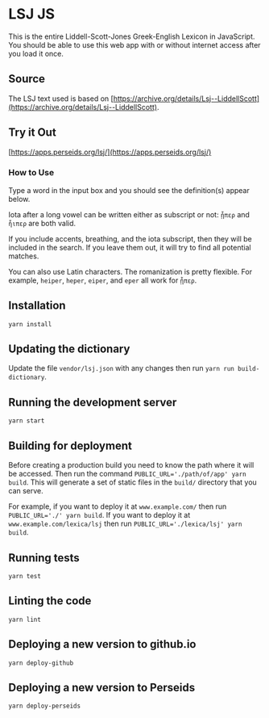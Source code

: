 # LSJ JS

This is the entire Liddell-Scott-Jones Greek-English Lexicon in JavaScript.
You should be able to use this web app with or without internet access after you load it once.

## Source

The LSJ text used is based on
[https://archive.org/details/Lsj--LiddellScott](https://archive.org/details/Lsj--LiddellScott).

## Try it Out

[https://apps.perseids.org/lsj/](https://apps.perseids.org/lsj/)

### How to Use

Type a word in the input box and you should see the definition(s) appear below.

Iota after a long vowel can be written either as subscript or not:
`ᾗπερ` and `ἧιπερ` are both valid.

If you include accents, breathing, and the iota subscript,
then they will be included in the search. If you leave them out, it will try to find all
potential matches.

You can also use Latin characters. The romanization is pretty flexible.
For example, `heiper`, `heper`, `eiper`, and `eper` all work for `ᾗπερ`.


## Installation

`yarn install`

## Updating the dictionary

Update the file `vendor/lsj.json` with any changes then run `yarn run build-dictionary`.

## Running the development server

`yarn start`

## Building for deployment

Before creating a production build you need to know the path where it will be accessed.
Then run the command `PUBLIC_URL='./path/of/app' yarn build`.
This will generate a set of static files in the `build/` directory that you can serve.

For example, if you want to deploy it at `www.example.com/` then run `PUBLIC_URL='./' yarn build`.
If you want to deploy it at `www.example.com/lexica/lsj` then run
`PUBLIC_URL='./lexica/lsj' yarn build`.

## Running tests

`yarn test`

## Linting the code

`yarn lint`

## Deploying a new version to github.io

`yarn deploy-github`

## Deploying a new version to Perseids

`yarn deploy-perseids`
